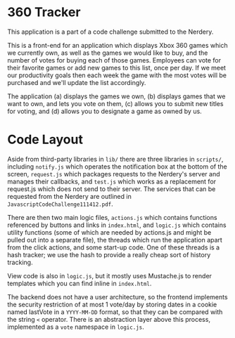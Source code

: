 # 360 Tracker
This application is a part of a code challenge submitted to the Nerdery.

This is a front-end for an application which displays Xbox 360 games which we currently
own, as well as the games we would like to buy, and the number of votes for buying each of
those games. Employees can vote for their favorite games or add new games to this list, 
once per day. If we meet our productivity goals then each week the game with the most 
votes will be purchased and we'll update the list accordingly.

The application (a) displays the games we own, (b) displays games that we want to own, and
lets you vote on them, (c) allows you to submit new titles for voting, and (d) allows you 
to designate a game as owned by us.

# Code Layout
Aside from third-party libraries in `lib/` there are three libraries in `scripts/`, 
including `notify.js` which operates the notification box at the bottom of the screen,
`request.js` which packages requests to the Nerdery's server and manages their callbacks,
and `test.js` which works as a replacement for request.js which does not send to their 
server. The services that can be requested from the Nerdery are outlined in
`JavascriptCodeChallenge111412.pdf`.

There are then two main logic files, `actions.js` which contains functions referenced by
buttons and links in `index.html`, and `logic.js` which contains utility functions (some
of which are needed by actions.js and might be pulled out into a separate file), the
threads which run the application apart from the click actions, and some start-up code.
One of these threads is a hash tracker; we use the hash to provide a really cheap sort of
history tracking.

View code is also in `logic.js`, but it mostly uses Mustache.js to render templates which
you can find inline in `index.html`.

The backend does not have a user architecture, so the frontend implements the security 
restriction of at most 1 vote/day by storing dates in a cookie named lastVote in a 
`YYYY-MM-DD` format, so that they can be compared with the string `<` operator. There is 
an abstraction layer above this process, implemented as a `vote` namespace in `logic.js`. 

